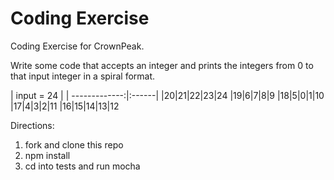 # Coding Exercise
Coding Exercise for CrownPeak.

Write some code that accepts an integer and prints the integers
from 0 to that input integer in a spiral format.



| input = 24      |
| -------------:|:------|
|20|21|22|23|24
|19|6|7|8|9
|18|5|0|1|10
|17|4|3|2|11
|16|15|14|13|12  



Directions:
1. fork and clone this repo
2. npm install
3. cd into tests and run mocha
